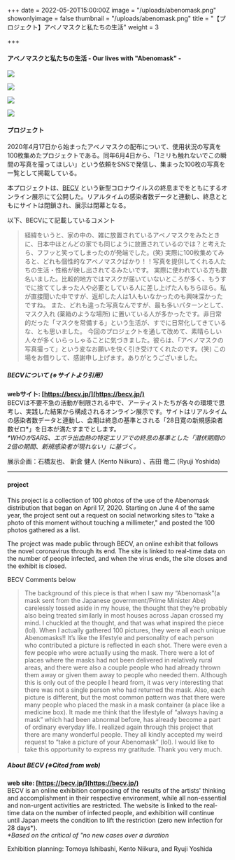 +++
date = 2022-05-20T15:00:00Z
image = "/uploads/abenomask.png"
showonlyimage = false
thumbnail = "/uploads/abenomask.png"
title = "【プロジェクト】アベノマスクと私たちの生活"
weight = 3

+++
#### アベノマスクと私たちの生活 - Our lives with \"Abenomask\" -
![](/uploads/abenomask.png)

![](/uploads/abenomask-info.png)

![](/uploads/abenomask-1.png)

![](/uploads/abenomask-2.png)

#### プロジェクト  
2020年4月17日から始まったアベノマスクの配布について、使用状況の写真を100枚集めたプロジェクトである。同年6月4日から、「1ミリも触れないでこの瞬間の写真を撮ってほしい」という依頼をSNSで発信し、集まった100枚の写真を一覧として掲載している。

本プロジェクトは、[BECV](https://becv.jp/) という新型コロナウイルスの終息までをともにするオンライン展示にて公開した。リアルタイムの感染者数データと連動し、終息とともにサイトは閉鎖され、展示は閉幕となる。

以下、BECVにて記載しているコメント
>経緯をいうと、家の中の、雑に放置されているアベノマスクをみたときに、日本中ほとんどの家でも同じように放置されているのでは？と考えたら、フフッと笑ってしまったのが発端でした。(笑)
実際に100枚集めてみると、どれも個性的なアベノマスクばかり！！写真を提供してくれる人たちの生活・性格が映し出されてるみたいです。
実際に使われている方も数名いました。比較的地方ではマスクが届いていないところが多く、もうすでに捨ててしまった人や必要としている人に差し上げた人もちらほら。私が直接聞いた中ですが、返却した人は1人もいなかったのも興味深かったですね。
また、どれも違った写真なんですが、最も多いパターンとして、マスク入れ (薬箱のような場所) に置いている人が多かったです。非日常的だった「マスクを常備する」という生活が、すでに日常化してきているな、とも思いました。
今回のプロジェクトを通して改めて、素晴らしい人々が多くいらっしゃることに気づきました。彼らは、「アベノマスクの写真撮って」という変なお願いを快く引き受けてくれたのです。(笑)
この場をお借りして、感謝申し上げます。ありがとうございました。

##### BECVについて (※サイトより引用）  
**webサイト: [https://becv.jp/](https://becv.jp/)**  
BECVは不要不急の活動が制限される中で、アーティストたちが各々の環境で思考し、実践した結果から構成されるオンライン展示です。サイトはリアルタイムの感染者数データと連動し、会期は終息の基準とされる「28日寛の新規感染者数ゼロ*」を日本が満たすまでとします。    
_*WHOがSARS、エボラ出血熱の特定エリアでの終息の基準とした「潜伏期間の2倍の期間、新規感染者が現れない」に基づく。_

展示企画：石橋友也、 新倉 健人 (Kento Niikura) 、吉田 竜二 (Ryuji Yoshida)  

***

#### project
This project is a collection of 100 photos of the use of the Abenomask distribution that began on April 17, 2020. Starting on June 4 of the same year, the project sent out a request on social networking sites to "take a photo of this moment without touching a millimeter," and posted the 100 photos gathered as a list.

The project was made public through BECV, an online exhibit that follows the novel coronavirus through its end. The site is linked to real-time data on the number of people infected, and when the virus ends, the site closes and the exhibit is closed.

BECV Comments below
>The background of this piece is that when I saw my “Abenomask”(a mask sent from the Japanese government/Prime Minister Abe) carelessly tossed aside in my house, the thought that they’re probably also being treated similarly in most houses across Japan crossed my mind. I chuckled at the thought, and that was what inspired the piece (lol).  When I actually gathered 100 pictures, they were all each unique Abenomasks!! It’s like the lifestyle and personality of each person who contributed a picture is reflected in each shot. There were even a few people who were actually using the mask. There were a lot of places where the masks had not been delivered in relatively rural areas, and there were also a couple people who had already thrown them away or given them away to people who needed them. Although this is only out of the people I heard from, it was very interesting that there was not a single person who had returned the mask.
Also, each picture is different, but the most common pattern was that there were many people who placed the mask in a mask container (a place like a medicine box). It made me think that the lifestyle of “always having a mask” which had been abnormal before, has already become a part of ordinary everyday life.
I realized again through this project that there are many wonderful people. They all kindly accepted my weird request to “take a picture of your Abenomask” (lol). I would like to take this opportunity to express my gratitude. Thank you very much.


##### About BECV (※Cited from web)
**web site: [https://becv.jp/](https://becv.jp/)**  
BECV is an online exhibition composing of the results of the artists' thinking and accomplishment in their respective environment, while all non-essential and non-urgent activities are restricted. The website is linked to the real-time data on the number of infected people, and exhibition will continue until Japan meets the condition to lift the restriction (zero new infection for 28 days*).  
_*Based on the critical of "no new cases over a duration </small>_

Exhibition planning: Tomoya Ishibashi, Kento Niikura, and Ryuji Yoshida
